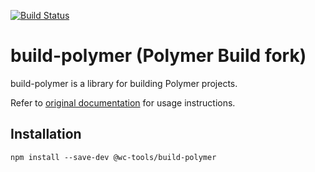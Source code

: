 [![Build Status](https://travis-ci.com/wc-tools/build-polymer.svg?branch=master)](https://travis-ci.com/wc-tools/build-polymer)

# build-polymer (Polymer Build fork)

build-polymer is a library for building Polymer projects.

Refer to [original documentation](https://github.com/Polymer/tools/tree/master/packages/build) for usage instructions.


## Installation

```
npm install --save-dev @wc-tools/build-polymer
```
